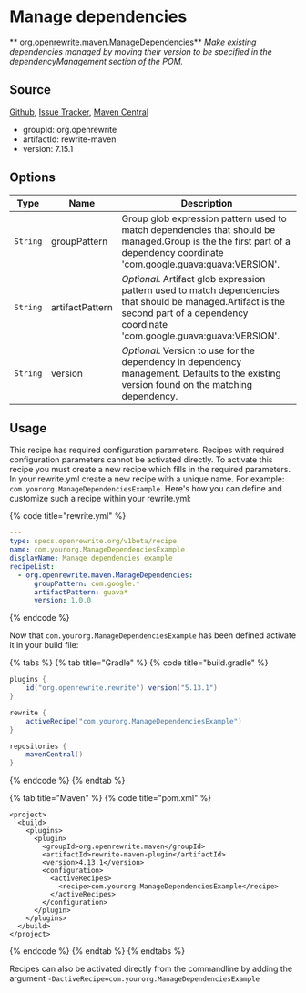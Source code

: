 # Manage dependencies

** org.openrewrite.maven.ManageDependencies**
_Make existing dependencies managed by moving their version to be specified in the dependencyManagement section of the POM._

## Source

[Github](https://github.com/openrewrite/rewrite), [Issue Tracker](https://github.com/openrewrite/rewrite/issues), [Maven Central](https://search.maven.org/artifact/org.openrewrite/rewrite-maven/7.15.1/jar)

* groupId: org.openrewrite
* artifactId: rewrite-maven
* version: 7.15.1

## Options

| Type | Name | Description |
| -- | -- | -- |
| `String` | groupPattern | Group glob expression pattern used to match dependencies that should be managed.Group is the the first part of a dependency coordinate 'com.google.guava:guava:VERSION'. |
| `String` | artifactPattern | *Optional*. Artifact glob expression pattern used to match dependencies that should be managed.Artifact is the second part of a dependency coordinate 'com.google.guava:guava:VERSION'. |
| `String` | version | *Optional*. Version to use for the dependency in dependency management. Defaults to the existing version found on the matching dependency. |


## Usage

This recipe has required configuration parameters. Recipes with required configuration parameters cannot be activated directly. To activate this recipe you must create a new recipe which fills in the required parameters. In your rewrite.yml create a new recipe with a unique name. For example: `com.yourorg.ManageDependenciesExample`.
Here's how you can define and customize such a recipe within your rewrite.yml:

{% code title="rewrite.yml" %}
```yaml
---
type: specs.openrewrite.org/v1beta/recipe
name: com.yourorg.ManageDependenciesExample
displayName: Manage dependencies example
recipeList:
  - org.openrewrite.maven.ManageDependencies:
      groupPattern: com.google.*
      artifactPattern: guava*
      version: 1.0.0
```
{% endcode %}


Now that `com.yourorg.ManageDependenciesExample` has been defined activate it in your build file:

{% tabs %}
{% tab title="Gradle" %}
{% code title="build.gradle" %}
```groovy
plugins {
    id("org.openrewrite.rewrite") version("5.13.1")
}

rewrite {
    activeRecipe("com.yourorg.ManageDependenciesExample")
}

repositories {
    mavenCentral()
}

```
{% endcode %}
{% endtab %}

{% tab title="Maven" %}
{% code title="pom.xml" %}
```markup
<project>
  <build>
    <plugins>
      <plugin>
        <groupId>org.openrewrite.maven</groupId>
        <artifactId>rewrite-maven-plugin</artifactId>
        <version>4.13.1</version>
        <configuration>
          <activeRecipes>
            <recipe>com.yourorg.ManageDependenciesExample</recipe>
          </activeRecipes>
        </configuration>
      </plugin>
    </plugins>
  </build>
</project>
```
{% endcode %}
{% endtab %}
{% endtabs %}

Recipes can also be activated directly from the commandline by adding the argument `-DactiveRecipe=com.yourorg.ManageDependenciesExample`
